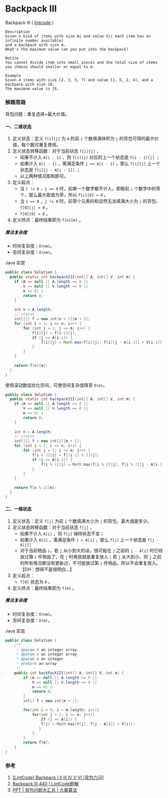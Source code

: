 # Backpack III

Backpack III  ( [lintcode](http://www.lintcode.com/zh-cn/problem/backpack-iii/) )

```
Description
Given n kind of items with size Ai and value Vi( each item has an infinite number available) 
and a backpack with size m. 
What's the maximum value can you put into the backpack?

Notice
You cannot divide item into small pieces and the total size of items you choose should smaller or equal to m.

Example
Given 4 items with size [2, 3, 5, 7] and value [1, 5, 2, 4], and a backpack with size 10. 
The maximum value is 15.
```

### 解题思路

背包问题：重复选择+最大价值。

#### 一、二维状态

1. 定义状态：定义 `f[i][j]` 为 `A` 的前 `i` 个数填满体积为 `j` 的背包可得的最大价值，每个数可重复使用。
2. 定义状态转移函数：对于当前状态 `f[i][j]` ，
   - 如果不计入 `A[i - 1]` ，则 `f[i][j]` 对应的上一个状态是 `f[i - 1][j]` ；
   - 如果计入 `A[i - 1]` ，需满足条件 `j >= A[i - 1]` ，那么 `f[i][j]` 上一个状态是 `f[i][j - A[i - 1]]` ；
   - 以上两种情况取和即可。
3. 定义起点：
   - 当 `i != 0` ，`j == 0` 时，如果一个数字都不计入，即取前 `i` 个数字中的零个，那么最大取值为零，所以 `f[i][0] = 0` 。
   - 当 `i == 0` ，`j != 0` 时，前零个元素的和显然无法填满大小为 `j` 的背包， `f[0][j] = 0` 。
   - `f[0][0] = 0` 。
4. 定义终点：最终结果即为 `f[n][m]` 。

##### 算法复杂度

- 时间复杂度：`O(nm)`。
- 空间复杂度：`O(nm)`。

Java 实现

```java
public class Solution {
  public static int backpackIII(int[] A, int[] V, int m) {
  	if (A == null || A.length == 0 ||
  		V == null || V.length == 0 ||
  		m <= 0) {
  		return 0;		
  	}
  	
  	int n = A.length;
  	// status	
  	int[][] f = new int[n + 1][m + 1];
  	for (int i = 1; i <= n; i++) {
  		for (int j = 1; j <= m; j++) {
  			f[i][j] = f[i-1][j];
  			if (j >= A[i-1]) {
  				f[i][j] = Math.max(f[i][j], f[i][j - A[i-1]] + V[i-1]);
  			}
  		}
  	}
  	
  	return f[n][m];
  }
}
```

使用滚动数组优化空间，可使空间复杂度降至 `O(m)`。

```java
public class Solution {
  public static int backpackIII(int[] A, int[] V, int m) {
  	if (A == null || A.length == 0 ||
  		V == null || V.length == 0 ||
  		m <= 0) {
  		return 0;		
  	}
  	
  	int n = A.length;
  	// status	
  	int[][] f = new int[2][m + 1];
  	for (int i = 1; i <= n; i++) {
  		for (int j = 1; j <= m; j++) {
  			f[i % 2][j] = f[(i-1) % 2][j];
  			if (j >= A[i-1]) {
  				f[i % 2][j] = Math.max(f[i % 2][j], f[i % 2][j - A[i-1]] + V[i-1]);
  			}
  		}
  	}
  	
  	return f[n % 2][m];
  }
}
```



#### 二、一维状态

1. 定义状态：定义 `f[j]` 为前 `i` 个数填满大小为 `j` 的背包，最大值是多少。
2. 定义状态转移函数：对于当前状态 `f[j]` ，
   - 如果不计入 `A[i]` ，则 `f[j]` 保持状态不变；
   - 如果计入 `A[i]` ，需满足条件 `j > A[i]` ，那么 `f[j]` 上一个状态是 `f[j - A[i]]` 
   - 对于当前物品 `i`，若 `j` 从小到大的话，很可能在 `j` 之前的 `j - A[i]` 时已经放过第 `i` 件物品了，在 `j` 时再放就是重复放入；若 `j` 从大到小，则 `j` 之前的所有情况都没有更新过，不可能放过第 `i` 件物品，所以不会重复放入。【DH：想得不是很明白...】
3. 定义起点：
   - `f[0]` 状态为 `0` 。
4. 定义终点：最终结果即为 `f[m]` 。

##### 算法复杂度

- 时间复杂度：`O(nm)`。
- 空间复杂度：`O(m)`。

Java 实现

```java
public class Solution {
    /**
     * @param A an integer array
     * @param V an integer array
     * @param m an integer
     * @return an array
     */
    public int backPackIII(int[] A, int[] V, int m) {
	    if (A == null || A.length == 0 ||
  			V == null || V.length == 0 ||
  			m <= 0) {
  			return 0;		
  	    }
        int[] f = new int[m + 1];

        for(int i = 0; i < A.length; i++){
            for(int j = 1; j <= m; j++){
                if (j >= A[i]) {
  				f[j] = Math.max(f[j], f[j - A[i]] + V[i]);
  			   }
            }
        }
        return f[m];
    }
}
```



### 参考

1. [[LintCode] Backpack I II III IV V VI [背包六问]](https://segmentfault.com/a/1190000006325321)
2. [Backpack III 440 | LintCode题解](https://zhengyang2015.gitbooks.io/lintcode/content/backpack_iii_440.html)
3. [PPT | 背包问题大汇总 | 九章算法](http://mp.weixin.qq.com/s?__biz=MzA5MzE4MjgyMw==&mid=501971746&idx=1&sn=1080cb70842f6217a4c5dbfbafec309a&scene=20#wechat_redirect)